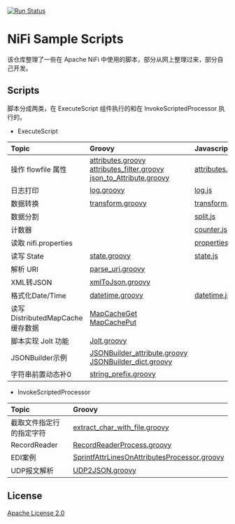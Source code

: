 [![Run Status](https://api.shippable.com/projects/57eb01226fb4bc0e008f0352/badge?branch=master)](https://app.shippable.com/projects/57eb01226fb4bc0e008f0352)

# NiFi Sample Scripts
该仓库整理了一些在 Apache NiFi 中使用的脚本，部分从网上整理过来，部分自己开发。

## Scripts
脚本分成两类，在 ExecuteScript 组件执行的和在 InvokeScriptedProcessor 执行的。

- ExecuteScript

| Topic                           | Groovy                                                       | Javascript                                                   | Python                                                       |
| :------------------------------ | :----------------------------------------------------------- | :----------------------------------------------------------- | :----------------------------------------------------------- |
| 操作 flowfile 属性              | [attributes.groovy](src/java/com/lezw/nifi/script/samples/ExecuteScript/attributes/attributes.groovy)<br />[attributes_filter.groovy](src/java/com/lezw/nifi/script/samples/ExecuteScript/attributes/attributes_filter.groovy)<br />[json_to_Attribute.groovy](src/java/com/lezw/nifi/script/samples/ExecuteScript/attributes/json_to_Attribute.groovy) | [attributes.js](src/java/com/lezw/nifi/script/samples/ExecuteScript/attributes/attributes.js) | [attributes.py](src/java/com/lezw/nifi/script/samples/ExecuteScript/attributes/attributes.py)<br />[update_attribute.py](src/java/com/lezw/nifi/script/samples/ExecuteScript/attributes/update_attribute.py) |
| 日志打印                        | [log.groovy](src/java/com/lezw/nifi/script/samples/ExecuteScript/log/log.groovy) | [log.js](src/java/com/lezw/nifi/script/samples/ExecuteScript/log/log.js) | [log.py](src/java/com/lezw/nifi/script/samples/ExecuteScript/log/log.py) |
| 数据转换                        | [transform.groovy](src/java/com/lezw/nifi/script/samples/ExecuteScript/content/transform.groovy) | [transform.js](src/java/com/lezw/nifi/script/samples/ExecuteScript/content/transform.js) | [transform.py](src/java/com/lezw/nifi/script/samples/ExecuteScript/content/transform.py) |
| 数据分割                        |                                                              | [split.js](src/java/com/lezw/nifi/script/samples/ExecuteScript/content/split.js) | [split.py](src/java/com/lezw/nifi/script/samples/ExecuteScript/content/split.py) |
| 计数器                          |                                                              | [counter.js](src/java/com/lezw/nifi/script/samples/ExecuteScript/counter/counter.js) | [counter.py](src/java/com/lezw/nifi/script/samples/ExecuteScript/counter/counter.py) |
| 读取 nifi.properties            |                                                              | [properties.js](src/java/com/lezw/nifi/script/samples/ExecuteScript/properties/properties.js) | [properties.py](src/java/com/lezw/nifi/script/samples/ExecuteScript/properties/properties.py) |
| 读写 State                      | [state.groovy](src/java/com/lezw/nifi/script/samples/ExecuteScript/state/state.groovy) | [state.js](src/java/com/lezw/nifi/script/samples/ExecuteScript/state/state.js) | [state.py](src/java/com/lezw/nifi/script/samples/ExecuteScript/state/state.py) |
| 解析 URI                        | [parse_uri.groovy](src/java/com/lezw/nifi/script/samples/ExecuteScript/misc/parse_uri.groovy) |                                                              |                                                              |
| XML转JSON                       | [xmlToJson.groovy](src/java/com/lezw/nifi/script/samples/ExecuteScript/content/xml-to-json/xmlToJson.groovy) |                                                              |                                                              |
| 格式化Date/Time                 | [datetime.groovy](src/java/com/lezw/nifi/script/samples/ExecuteScript/content/datetime.groovy) | [datetime.js](src/java/com/lezw/nifi/script/samples/ExecuteScript/content/datetime.js) |                                                              |
| 读写DistributedMapCache缓存数据 | [MapCacheGet](src/java/com/lezw/nifi/script/samples/ExecuteScript/DistributedMapCache/MapCacheGet.groovy)<br />[MapCachePut](/src/java/com/lezw/nifi/script/samples/ExecuteScript/DistributedMapCache/MapCachePut.groovy) |                                                              |                                                              |
| 脚本实现 Jolt 功能              | [Jolt.groovy](src/java/com/lezw/nifi/script/samples/ExecuteScript/Jolt/Jolt_script.groovy) |                                                              |                                                              |
| JSONBuilder示例                 | [JSONBuilder_attribute.groovy](src/java/com/lezw/nifi/script/samples/ExecuteScript/jsonbuilder/jsonbuilder_attribute.groovy)<br />[JSONBuilder_dict.groovy](src/java/com/lezw/nifi/script/samples/ExecuteScript/jsonbuilder/jsonbuilder_dict.groovy) |                                                              |                                                              |
| 字符串前置动态补0               | [string_prefix.groovy](src/java/com/lezw/nifi/script/samples/ExecuteScript/string/string_prefix.groovy) |                                                              |                                                              |

- InvokeScriptedProcessor

| Topic                    | Groovy                                                       |
| :----------------------- | :----------------------------------------------------------- |
| 截取文件指定行的指定字符 | [extract_char_with_file.groovy](src/java/com/lezw/nifi/script/samples/InvokeScripted/extract_char_with_file.groovy) |
| RecordReader             | [RecordReaderProcess.groovy](src/java/com/lezw/nifi/script/samples/InvokeScripted/RecordReaderProcess.groovy) |
| EDI案例                  | [SprintfAttrLinesOnAttributesProcessor.groovy](src/java/com/lezw/nifi/script/samples/InvokeScripted/SprintfAttrLinesOnAttributesProcessor.groovy) |
| UDP报文解析              | [UDP2JSON.groovy](src/java/com/lezw/nifi/script/samples/InvokeScripted/UDPParseScript/UDP2JSON.groovy) |

## License
[Apache License 2.0](/LICENSE)

